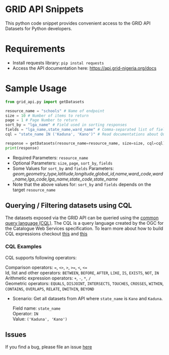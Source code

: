# GRID API Snippets
This python code snippet provides convenient access to the GRID API Datasets for Python developers.

# Requirements
- Install requests library: `pip instal requests`
- Access the API documentation here: https://api.grid-nigeria.org/docs

# Sample Usage

```python
from grid_api.py import getDatasets

resource_name = "schools" # Name of endpoint
size = 10 # Number of items to return
page = 1 # Page Number to return
sort_by = "lga_name" # Field used in sorting responses
fields = "lga_name,state_name,ward_name" # Comma-separated list of fields (No space)
cql = "state_name IN ('Kaduna', 'Kano')" # Read documentations about Querying/Filtering (CQL)

response = getDatasets(resource_name=resource_name, size=size, cql=cql) # You can optionally pass other parameters as defined above
print(response)
```

* Required Parameters: `resource_name`
* Optional Parameters: `size`, `page`, `sort_by`, `fields`
* Some Values for `sort_by` and `fields` Parameters: *geom,geometry_type,latitude,longitude,global_id,name,ward_code,ward_name,lga_code,lga_name,state_code,state_name*
* Note that the above values for: `sort_by` and `fields` depends on the target `resource_name`

## Querying / Filtering datasets using CQL
The datasets exposed via the GRID API can be queried using the [common query language (CQL)](https://docs.geoserver.org/stable/en/user/tutorials/cql/cql_tutorial.html). 
The CQL is a query language created by the OGC for the Catalogue Web Services specification.
To learn more about how to build CQL expressions checkout [this](https://hicsuntdra.co/blog/geoserver-guide-to-cql/) and [this](http://suite.opengeo.org/docs/latest/geoserver/tutorials/cql/cql_tutorial.html#cql-tutorial)

### CQL Examples
CQL supports following operators:

Comparison operators: `=`, `<>`, `>`, `>=`, `<`, `<=` <br>
Id, list and other operators: `BETWEEN`, `BEFORE`, `AFTER`, `LIKE`, `IS`, `EXISTS`, `NOT`, `IN` <br>
Arithmetic expression operators: `+`, `-`, `*`, `/` <br>
Geometric operators: `EQUALS`, `DISJOINT`, `INTERSECTS`, `TOUCHES`, `CROSSES`, `WITHIN`, `CONTAINS`, `OVERLAPS`, `RELATE`, `DWITHIN`, `BEYOND` <br>

- Scenario:
    Get all datasets from API where `state_name` is `Kano` and `Kaduna`.

    Field name: `state_name`<br>
    Operator: `IN`<br>
    Value: `('Kaduna', 'Kano')`

## Issues
If you find a bug, please file an issue [here](https://github.com/eHealthAfrica/grid-hackathon/issues)